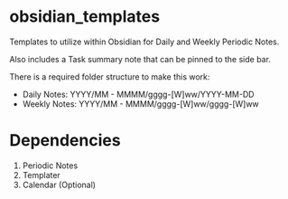 # obsidian_templates

Templates to utilize within Obsidian for Daily and Weekly Periodic Notes. 

Also includes a Task summary note that can be pinned to the side bar.

There is a required folder structure to make this work:
  - Daily Notes: YYYY/MM - MMMM/gggg-[W]ww/YYYY-MM-DD
  - Weekly Notes: YYYY/MM - MMMM/gggg-[W]ww/gggg-[W]ww

# Dependencies
1. Periodic Notes
2. Templater
3. Calendar (Optional)
